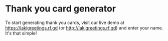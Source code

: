 # Thank you card generator
To start generating thank you cards, visit our live demo at https://lakigreetings.rf.gd (or http://lakigreetings.rf.gd) and enter your name. It's that simple!
